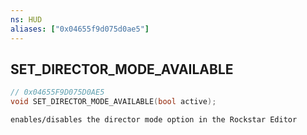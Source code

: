 ```yaml
---
ns: HUD
aliases: ["0x04655f9d075d0ae5"]
---
```

## SET_DIRECTOR_MODE_AVAILABLE

```c
// 0x04655F9D075D0AE5
void SET_DIRECTOR_MODE_AVAILABLE(bool active);
```

```
enables/disables the director mode option in the Rockstar Editor
```
